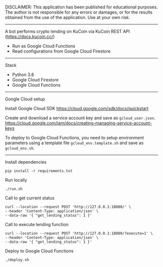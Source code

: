 DISCLAIMER: This application has been published for educational purposes. The author is not responsible for any errors or damages, or for the results obtained from the use of the application. Use at your own risk.

---

A bot performs crypto lending on KuCoin via KuCoin REST API (https://docs.kucoin.cc/)

- Run as Google Cloud Functions
- Read configurations from Google Cloud Firestore

---

Stack
- Python 3.8
- Google Cloud Firestore
- Google Cloud Functions

---

Google Cloud setup

Install Google Cloud SDK
https://cloud.google.com/sdk/docs/quickstart

Create and download a service account key and save as `gcloud_user.json`.
https://cloud.google.com/iam/docs/creating-managing-service-account-keys

To deploy to Google Cloud Functions, you need to setup environment parameters using a template file `gcloud_env.template.sh` and save as `gcloud_env.sh`.

---

Install dependencies
```
pip install -r requirements.txt
```

Run locally
```
./run.sh
```

Call to get current status
```
curl --location --request POST 'http://127.0.0.1:18080/' \
--header 'Content-Type: application/json' \
--data-raw '{ "get_lending_status": 1 }'
```

Call to execute lending function
```
curl --location --request POST 'http://127.0.0.1:18080/?execute=1' \
--header 'Content-Type: application/json' \
--data-raw '{ "get_lending_status": 1 }'
```

Deploy to Google Cloud Functions
```
./deploy.sh
```

